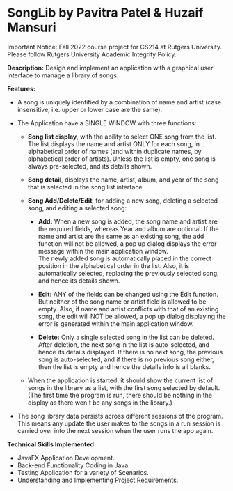 # SongLib by Pavitra Patel & Huzaif Mansuri

Important Notice: Fall 2022 course project for CS214 at Rutgers University. Please follow Rutgers University Academic Integrity Policy.

**Description:** Design and implement an application with a graphical user interface to manage a library of songs.

**Features:**

- A song is uniquely identified by a combination of name and artist (case insensitive, i.e. upper or lower case are the same).

- The Application have a SINGLE WINDOW with three functions:
	- **Song list display**, with the ability to select ONE song from the list. The list displays the name and artist ONLY for each song, in alphabetical order of names (and within duplicate names, by alphabetical order of artists). Unless the list is empty, one song is always pre-selected, and its details shown.
	- **Song detail**, displays the name, artist, album, and year of the song that is selected in the song list interface.
	- **Song Add/Delete/Edit**, for adding a new song, deleting a selected song, and editing a selected song:
	
		- **Add:** When a new song is added, the song name and artist are the required fields, whereas Year and album are optional. If the name and artist are the same as an existing song, the add function will not be allowed, a pop up dialog displays the error message within the main application window.  
		  The newly added song is automatically placed in the correct position in the alphabetical order in the list. Also, it is automatically selected, replacing the previously selected song, and hence its details shown.  

		- **Edit:** ANY of the fields can be changed using the Edit function. But neither of the song name or artist field is allowed to be empty. Also, if name and artist conflicts with that of an existing song, the edit will NOT be allowed, a pop up dialog displaying the error is generated within the main application window.  
			
		- **Delete:** Only a single selected song in the list can be deleted. After deletion, the next song in the list is auto-selected, and hence its details displayed. If there is no next song, the previous song is auto-selected, and if there is no previous song either, then the list is empty and hence the details info is all blanks.  
	- When the application is started, it should show the current list of songs in the library as a list, with the first song selected by default. (The first time the program is run, there should be nothing in the display as there won't be any songs in the library.)
- The song library data persists across different sessions of the program. This means any update the user makes to the songs in a run session is carried over into the next session when the user runs the app again.

**Technical Skills Implemented:**  
-	JavaFX Application Development.
-	Back-end Functionality Coding in Java.
-	Testing Application for a variety of Scenarios.
-	Understanding and Implementing Project Requirements.
